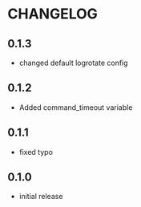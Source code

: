 # CHANGELOG

## 0.1.3

* changed default logrotate config

## 0.1.2

* Added command_timeout variable

## 0.1.1

* fixed typo

## 0.1.0

* initial release
